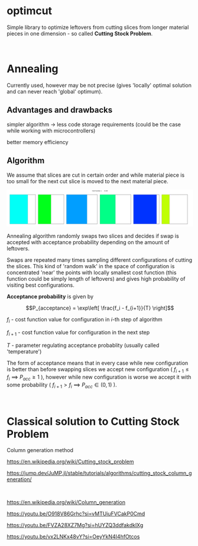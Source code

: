 # optimcut
Simple library to optimize leftovers from cutting slices from longer material pieces in one dimension - so called **Cutting Stock Problem**.

<br>

# Annealing

Currently used, however may be not precise (gives 'locally' optimal solution and can never reach 'global' optimum).

## Advantages and drawbacks

simpler algorithm -> less code storage requirements (could be the case while working with microcontrollers)

better memory efficiency


## Algorithm

We assume that slices are cut in certain order and while material piece is too small for the next cut slice is moved to the next material piece.

![](https://github.com/KKobuszewski/optimcut/blob/main/figs/visualization0.gif)

Annealing algorithm randomly swaps two slices and decides if swap is accepted with acceptance probability depending on the amount of leftovers.

Swaps are repeated many times sampling different configurations of cutting the slices. This kind of 'random walk' in the space of configuration is concentrated 'near' the points with locally smallest cost function (this function could be simply length of leftovers) and gives high probability of visiting best configurations.

**Acceptance probability** is given by

$$P_{acceptance} = \exp\left[ \frac{f_i - f_{i+1}}{T} \right]$$

$f_i$     - cost function value for configuration in $i$-th step of algorithm

$f_{i+1}$ - cost function value for configuration in the next step

$T$       - parameter regulating acceptance probablity (usually called 'temperature')


The form of acceptance means that in every case while new configuration is better than before swapping slices we accept new configuration ( $`f_{i+1} \leq f_i ~\implies~ P_{acc} \geq 1`$ ), however while new configuration is worse we accept it with some probability ( $`f_{i+1} > f_i ~\implies~ P_{acc} \in (0,1)`$ ).

<br>



# Classical solution to Cutting Stock Problem 

Column generation method

https://en.wikipedia.org/wiki/Cutting_stock_problem

https://jump.dev/JuMP.jl/stable/tutorials/algorithms/cutting_stock_column_generation/

<br>


https://en.wikipedia.org/wiki/Column_generation

https://youtu.be/O918V86Grhc?si=vMTUiuFVCakP0Cmd

https://youtu.be/FVZA28XZ7Mg?si=hUYZQ3ddfakdklXg

https://youtu.be/vx2LNKx48vY?si=OeyYkN4I4hfOtcos
